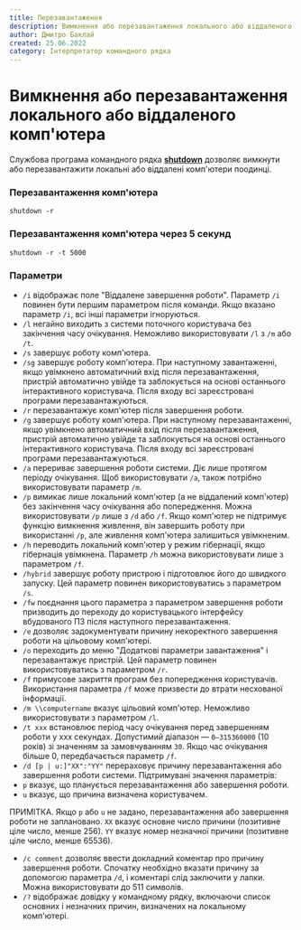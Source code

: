 ```yaml
---
title: Перезавантаження
description: Вимкнення або перезавантаження локального або віддаленого комп'ютера
author: Дмитро Баклай
created: 25.06.2022
category: Інтерпретатор командного рядка
---
```


# Вимкнення або перезавантаження локального або віддаленого комп'ютера

Службова програма командного рядка **[shutdown](https://docs.microsoft.com/uk-ua/windows-server/administration/windows-commands/shutdown 'Документація Microsoft')** дозволяє вимкнути або перезавантажити локальні або віддалені комп'ютери поодинці.

### Перезавантаження комп'ютера

```
shutdown -r
```

### Перезавантаження комп'ютера через 5 секунд

```
shutdown -r -t 5000
```

### Параметри

- `/i` відображає поле "Віддалене завершення роботи". Параметр `/i` повинен бути першим параметром після команди. Якщо вказано параметр `/i`, всі інші параметри ігноруються.
- `/l` негайно виходить з системи поточного користувача без закінчення часу очікування. Неможливо використовувати `/l` з `/m` або `/t`.
- `/s` завершує роботу комп'ютера.
- `/sg` завершує роботу комп'ютера. При наступному завантаженні, якщо увімкнено автоматичний вхід після перезавантаження, пристрій автоматично увійде та заблокується на основі останнього інтерактивного користувача. Після входу всі зареєстровані програми перезавантажуються.
- `/r` перезавантажує комп'ютер після завершення роботи.
- `/g` завершує роботу комп'ютера. При наступному перезавантаженні, якщо увімкнено автоматичний вхід після перезавантаження, пристрій автоматично увійде та заблокується на основі останнього інтерактивного користувача. Після входу всі зареєстровані програми перезавантажуються.
- `/a` перериває завершення роботи системи. Діє лише протягом періоду очікування. Щоб використовувати `/a`, також потрібно використовувати параметр `/m`.
- `/p` вимикає лише локальний комп'ютер (а не віддалений комп'ютер) без закінчення часу очікування або попередження. Можна використовувати `/p` лише з `/d` або `/f`. Якщо комп'ютер не підтримує функцію вимкнення живлення, він завершить роботу при використанні `/p`, але живлення комп'ютера залишиться увімкненим.
- `/h` переводить локальний комп'ютер у режим гібернації, якщо гібернація увімкнена. Параметр `/h` можна використовувати лише з параметром `/f`.
- `/hybrid` завершує роботу пристрою і підготовлює його до швидкого запуску. Цей параметр повинен використовуватись з параметром `/s`.
- `/fw` поєднання цього параметра з параметром завершення роботи призводить до переходу до користувацького інтерфейсу вбудованого ПЗ після наступного перезавантаження.
- `/e` дозволяє задокументувати причину некоректного завершення роботи на цільовому комп'ютері.
- `/o` переходить до меню "Додаткові параметри завантаження" і перезавантажує пристрій. Цей параметр повинен використовуватись з параметром `/r`.
- `/f` примусове закриття програм без попередження користувачів. Використання параметра `/f` може призвести до втрати несхованої інформації.
- `/m \\computername` вказує цільовий комп'ютер. Неможливо використовувати з параметром `/l`.
- `/t xxx` встановлює період часу очікування перед завершенням роботи у xxx секундах. Допустимий діапазон — `0–315360000` (10 років) зі значенням за замовчуванням `30`. Якщо час очікування більше 0, передбачається параметр `/f`.
- `/d [p | u:]"XX":"YY"` перераховує причину перезавантаження або завершення роботи системи. Підтримувані значення параметрів:
- `p` вказує, що планується перезавантаження або завершення роботи.
- `u` вказує, що причина визначена користувачем.

ПРИМІТКА. Якщо `p` або `u` не задано, перезавантаження або завершення роботи не заплановано. `XX` вказує основне число причини (позитивне ціле число, менше 256). `YY` вказує номер незначної причини (позитивне ціле число, менше 65536).

- `/c comment` дозволяє ввести докладний коментар про причину завершення роботи. Спочатку необхідно вказати причину за допомогою параметра `/d`, і коментарі слід заключити у лапки. Можна використовувати до 511 символів.
- `/?` відображає довідку у командному рядку, включаючи список основних і незначних причин, визначених на локальному комп'ютері.
